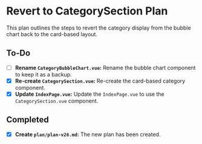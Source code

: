 # Revert to CategorySection Plan

This plan outlines the steps to revert the category display from the bubble chart back to the card-based layout.

## To-Do

- [ ] **Rename `CategoryBubbleChart.vue`:** Rename the bubble chart component to keep it as a backup.
- [X] **Re-create `CategorySection.vue`:** Re-create the card-based category component.
- [X] **Update `IndexPage.vue`:** Update the `IndexPage.vue` to use the `CategorySection.vue` component.

## Completed

- [X] **Create `plan/plan-v26.md`:** The new plan has been created.
